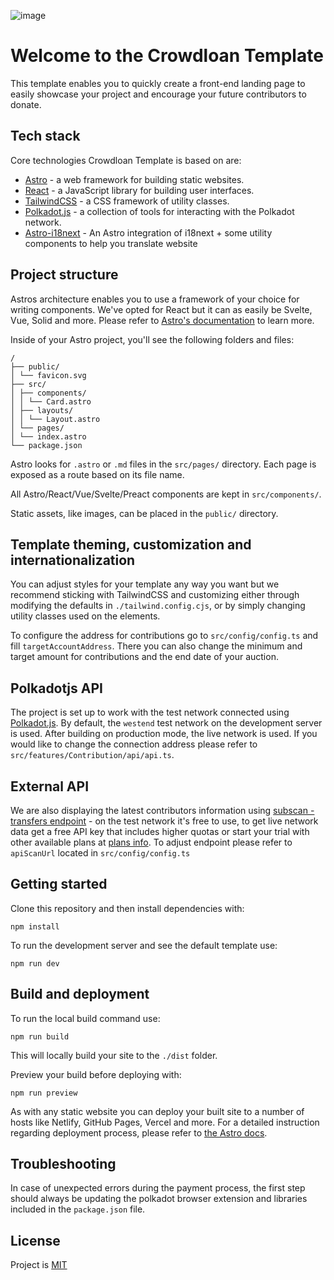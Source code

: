 ![image](https://user-images.githubusercontent.com/34003/216074063-d84fa812-5ceb-44dc-96d9-161976cda631.png)

# Welcome to the Crowdloan Template

This template enables you to quickly create a front-end landing page to easily showcase your project and encourage your future contributors to donate.

## Tech stack

Core technologies Crowdloan Template is based on are:

- [Astro](https://astro.build/) - a web framework for building static websites.
- [React](https://reactjs.org/) - a JavaScript library for building user interfaces.
- [TailwindCSS](https://tailwindcss.com/) - a CSS framework of utility classes.
- [Polkadot.js](https://polkadot.js.org/docs/) - a collection of tools for interacting with the Polkadot network.
- [Astro-i18next](https://astro-i18next.yassinedoghri.com/) - An Astro integration of i18next + some utility components to help you translate website

## Project structure

Astros architecture enables you to use a framework of your choice for writing components. We've opted for React but it can as easily be Svelte, Vue, Solid and more. Please refer to [Astro's documentation](https://docs.astro.build/en/concepts/why-astro/#easy-to-use) to learn more.

Inside of your Astro project, you'll see the following folders and files:

```
/
├── public/
│ └── favicon.svg
├── src/
│ ├── components/
│ │ └── Card.astro
│ ├── layouts/
│ │ └── Layout.astro
│ └── pages/
│ └── index.astro
└── package.json
```

Astro looks for `.astro` or `.md` files in the `src/pages/` directory. Each page is exposed as a route based on its file name.

All Astro/React/Vue/Svelte/Preact components are kept in `src/components/`.

Static assets, like images, can be placed in the `public/` directory.

## Template theming, customization and internationalization

You can adjust styles for your template any way you want but we recommend sticking with TailwindCSS and customizing either through modifying the defaults in `./tailwind.config.cjs`, or by simply changing utility classes used on the elements.

To configure the address for contributions go to `src/config/config.ts` and fill `targetAccountAddress`. There you can also change the minimum and target amount for contributions and the end date of your auction.

## Polkadotjs API

The project is set up to work with the test network connected using [Polkadot.js](https://polkadot.js.org/docs/). By default, the `westend` test network on the development server is used. After building on production mode, the live network is used. If you would like to change the connection address please refer to `src/features/Contribution/api/api.ts`.

## External API

We are also displaying the latest contributors information using [subscan - transfers endpoint](https://support.subscan.io/#transfers) - on the test network it's free to use, to get live network data get a free API key that includes higher quotas or start your trial with other available plans at [plans info](https://pro.subscan.io/). To adjust endpoint please refer to `apiScanUrl` located in `src/config/config.ts`

## Getting started

Clone this repository and then install dependencies with:

```
npm install
```

To run the development server and see the default template use:

```
npm run dev
```

## Build and deployment

To run the local build command use:

```
npm run build
```

This will locally build your site to the `./dist` folder.

Preview your build before deploying with:

```
npm run preview
```

As with any static website you can deploy your built site to a number of hosts like Netlify, GitHub Pages, Vercel and more. For a detailed instruction regarding deployment process, please refer to [the Astro docs](https://docs.astro.build/en/guides/deploy/).

## Troubleshooting

In case of unexpected errors during the payment process, the first step should always be updating the polkadot browser extension and libraries included in the `package.json` file.

## License

Project is [MIT](./LICENSE)
